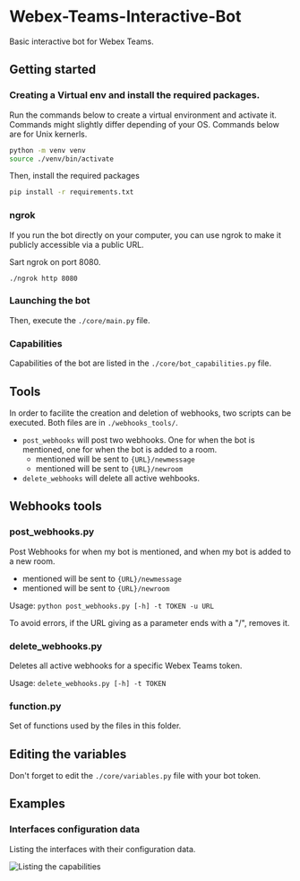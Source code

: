 # Webex-Teams-Interactive-Bot
Basic interactive bot for Webex Teams.

## Getting started

### Creating a Virtual env and install the required packages.
Run the commands below to create a virtual environment and activate it. Commands might slightly differ depending of your OS. Commands below are for Unix kernerls.
```bash
python -m venv venv
source ./venv/bin/activate
```
Then, install the required packages
```bash
pip install -r requirements.txt
```

### ngrok
If you run the bot directly on your computer, you can use ngrok to make it publicly accessible via a public URL.

Sart ngrok on port 8080. 

```./ngrok http 8080```

### Launching the bot
Then, execute the `./core/main.py` file.

### Capabilities

Capabilities of the bot are listed in the `./core/bot_capabilities.py` file.

## Tools
In order to facilite the creation and deletion of webhooks, two scripts can be executed. Both files are in `./webhooks_tools/`.
* `post_webhooks` will post two webhooks. One for when the bot is mentioned, one for when the bot is added to a room.
    * mentioned will be sent to `{URL}/newmessage`
    * mentioned will be sent to `{URL}/newroom`
* `delete_webhooks` will delete all active wehbooks.

## Webhooks tools

### post_webhooks.py
Post Webhooks for when my bot is mentioned, and when my bot is added to a new room.
* mentioned will be sent to `{URL}/newmessage`
* mentioned will be sent to `{URL}/newroom`

Usage: `python post_webhooks.py [-h] -t TOKEN -u URL`

To avoid errors, if the URL giving as a parameter ends with a "/", removes it.

### delete_webhooks.py
Deletes all active webhooks for a specific Webex Teams token.

Usage: `delete_webhooks.py [-h] -t TOKEN`

### function.py
Set of functions used by the files in this folder.


## Editing the variables
Don't forget to edit the `./core/variables.py` file with your bot token.

## Examples

### Interfaces configuration data

Listing the interfaces with their configuration data.

![Listing the capabilities](https://i.imgur.com/G7wlb1ql.png)
